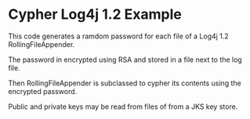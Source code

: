 # Cypher Log4j 1.2 Example

This code generates a ramdom password for each file of a Log4j 1.2 RollingFileAppender.

The password in encrypted using RSA and stored in a file next to the log file.

Then RollingFileAppender is subclassed to cypher its contents using the encrypted password.

Public and private keys may be read from files of from a JKS key store.

